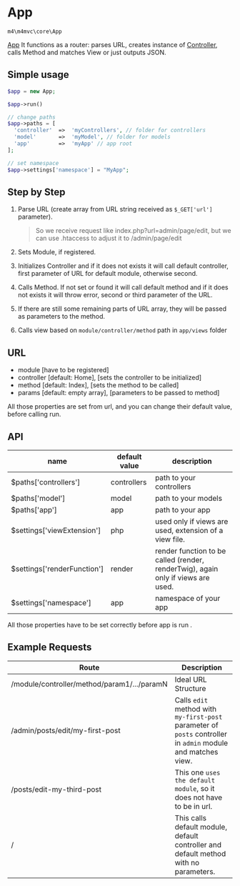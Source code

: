 # App

`m4\m4mvc\core\App`

[App](https://github.com/Matoo125/M4CMS/blob/master/app/core/App.php) It functions as a router: parses URL, creates instance of [Controller](Framework/Controller), calls Method and matches View or just outputs JSON.

## Simple usage
```php
$app = new App;

$app->run()
```
```php
// change paths
$app->paths = [
  'controller'  =>  'myControllers', // folder for controllers
  'model'       =>  'myModel', // folder for models
  'app'         =>  'myApp' // app root
];

// set namespace
$app->settings['namespace'] = "MyApp"; 
```
## Step by Step

1. Parse URL (create array from URL string received as `$_GET['url']` parameter).

   > So we receive request like index.php?url=admin/page/edit, but we can use .htaccess to adjust it to /admin/page/edit

2. Sets Module, if registered.

3. Initializes Controller and if it does not exists it will call default controller, first parameter of URL for default module, otherwise second.

4. Calls Method. If not set or found it will call default method and if it does not exists it will throw error, second or third parameter of the URL.

5. If there are still some remaining parts of URL array, they will be passed as parameters to the method.

6. Calls view based on `module/controller/method` path in `app/views` folder

## URL 

- module [have to be registered]
- controller [default: Home], [sets the controller to be initialized]
- method [default: Index], [sets the method to be called]
- params [default: empty array], [parameters to be passed to method]

All those properties are set from url, and you can change their default value, before calling run.

## API

| name                        | default value | description                              |
| --------------------------- | ------------- | ---------------------------------------- |
| $paths['controllers']       | controllers   | path to your controllers                 |
| $paths['model']             | model         | path to your models                      |
| $paths['app']               | app           | path to your app                         |
| $settings['viewExtension']  | php           | used only if views are used, extension of a view file. |
| $settings['renderFunction'] | render        | render function to be called (render, renderTwig), again only if views are used. |
| $settings['namespace']      | app           | namespace of your app                    |

All those properties have to be set correctly before app is run .

## Example Requests

| Route                                    | Description                              |
| ---------------------------------------- | ---------------------------------------- |
| /module/controller/method/param1/.../paramN | Ideal URL Structure                      |
| /admin/posts/edit/my-first-post          | Calls `edit` method with `my-first-post` parameter of `posts` controller in `admin` module and matches view. |
| /posts/edit-my-third-post                | This one `uses the default module`, so it does not have to be in url. |
| /                                        | This calls default module, default controller and default method with no parameters. |

